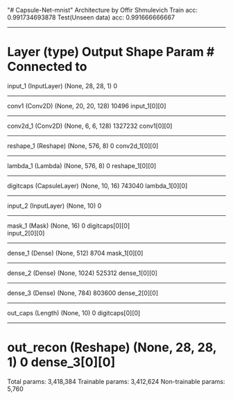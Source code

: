 "# Capsule-Net-mnist" Architecture by Offir Shmulevich
Train acc: 0.991734693878
Test(Unseen data) acc: 0.991666666667

__________________________________________________________________________________________________
Layer (type)                    Output Shape         Param #     Connected to                     
==================================================================================================
input_1 (InputLayer)            (None, 28, 28, 1)    0                                            
__________________________________________________________________________________________________
conv1 (Conv2D)                  (None, 20, 20, 128)  10496       input_1[0][0]                    
__________________________________________________________________________________________________
conv2d_1 (Conv2D)               (None, 6, 6, 128)    1327232     conv1[0][0]                      
__________________________________________________________________________________________________
reshape_1 (Reshape)             (None, 576, 8)       0           conv2d_1[0][0]                   
__________________________________________________________________________________________________
lambda_1 (Lambda)               (None, 576, 8)       0           reshape_1[0][0]                  
__________________________________________________________________________________________________
digitcaps (CapsuleLayer)        (None, 10, 16)       743040      lambda_1[0][0]                   
__________________________________________________________________________________________________
input_2 (InputLayer)            (None, 10)           0                                            
__________________________________________________________________________________________________
mask_1 (Mask)                   (None, 16)           0           digitcaps[0][0]                  
                                                                 input_2[0][0]                    
__________________________________________________________________________________________________
dense_1 (Dense)                 (None, 512)          8704        mask_1[0][0]                     
__________________________________________________________________________________________________
dense_2 (Dense)                 (None, 1024)         525312      dense_1[0][0]                    
__________________________________________________________________________________________________
dense_3 (Dense)                 (None, 784)          803600      dense_2[0][0]                    
__________________________________________________________________________________________________
out_caps (Length)               (None, 10)           0           digitcaps[0][0]                  
__________________________________________________________________________________________________
out_recon (Reshape)             (None, 28, 28, 1)    0           dense_3[0][0]                    
==================================================================================================
Total params: 3,418,384
Trainable params: 3,412,624
Non-trainable params: 5,760
